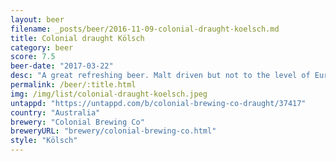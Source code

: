 ```yaml
---
layout: beer
filename: _posts/beer/2016-11-09-colonial-draught-koelsch.md
title: Colonial draught Kölsch
category: beer
score: 7.5
beer-date: "2017-03-22"
desc: "A great refreshing beer. Malt driven but not to the level of European lagers. Exactly what I expect from a kölsch"
permalink: /beer/:title.html
img: /img/list/colonial-draught-koelsch.jpeg
untappd: "https://untappd.com/b/colonial-brewing-co-draught/37417"
country: "Australia"
brewery: "Colonial Brewing Co"
breweryURL: "brewery/colonial-brewing-co.html"
style: "Kölsch"
---
```

